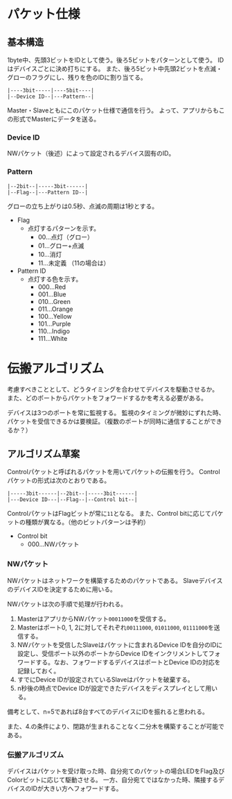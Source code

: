# パケット仕様
## 基本構造
1byte中、先頭3ビットをIDとして使う。後ろ5ビットをパターンとして使う。
IDはデバイスごとに決め打ちにする。
また、後ろ5ビット中先頭2ビットを点滅・グローのフラグにし、残りを色のIDに割り当てる。

````
|----3bit-----|----5bit----|
|--Device ID--|---Pattern--|
````

Master・Slaveともにこのパケット仕様で通信を行う。
よって、アプリからもこの形式でMasterにデータを送る。

### Device ID
NWパケット（後述）によって設定されるデバイス固有のID。

### Pattern
````
|--2bit--|-----3bit------|
|--Flag--|---Pattern ID--|
````

グローの立ち上がりは0.5秒、点滅の周期は1秒とする。

- Flag
	- 点灯するパターンを示す。
		- 00...点灯（グロー）
		- 01...グロー+点滅
		- 10...消灯
		- 11...未定義
		（11の場合は）
- Pattern ID
	- 点灯する色を示す。
		- 000...Red
		- 001...Blue
		- 010...Green
		- 011...Orange
		- 100...Yellow
		- 101...Purple
		- 110...Indigo
		- 111...White

# 伝搬アルゴリズム

考慮すべきこととして、どうタイミングを合わせてデバイスを駆動させるか。
また、どのポートからパケットをフォワードするかを考える必要がある。

デバイスは3つのポートを常に監視する。
監視のタイミングが微妙にずれた時、パケットを受信できるかは要検証。（複数のポートが同時に通信することができるか？）

## アルゴリズム草案
Controlパケットと呼ばれるパケットを用いてパケットの伝搬を行う。
Controlパケットの形式は次のとおりである。

````
|-----3bit------|--2bit--|-----3bit------|
|---Device ID---|--Flag--|--Control bit--|
````

ControlパケットはFlagビットが常に`11`となる。
また、Control bitに応じてパケットの種類が異なる。（他のビットパターンは予約）

- Control bit
	- 000...NWパケット

### NWパケット
NWパケットはネットワークを構築するためのパケットである。
SlaveデバイスのデバイスIDを決定するために用いる。

NWパケットは次の手順で処理が行われる。

1. MasterはアプリからNWパケット`00011000`を受信する。
2. Masterはポート0, 1, 2に対してそれぞれ`00111000`, `01011000`, `01111000`を送信する。
3. NWパケットを受信したSlaveはパケットに含まれるDevice IDを自分のIDに設定し、受信ポート以外のポートからDevice IDをインクリメントしてフォワードする。なお、フォワードするデバイスはポートとDevice IDの対応を記録しておく。
4. すでにDevice IDが設定されているSlaveはパケットを破棄する。
5. n秒後の時点でDevice IDが設定できたデバイスをディスプレイとして用いる。

備考として、n=5であれば8台すべてのデバイスにIDを振れると思われる。

また、4.の条件により、閉路が生まれることなく二分木を構築することが可能である。

### 伝搬アルゴリズム
デバイスはパケットを受け取った時、自分宛てのパケットの場合LEDをFlag及びColorビットに応じて駆動させる。
一方、自分宛てではなかった時、隣接するデバイスのIDが大きい方へフォワードする。